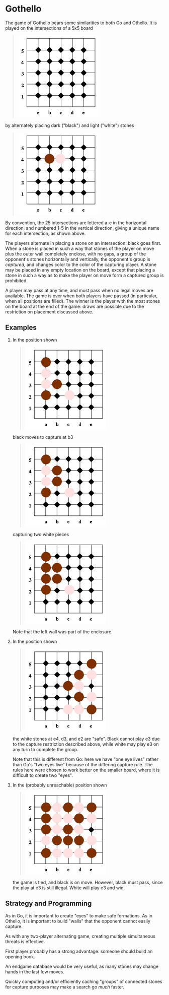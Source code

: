 # Gothello

The game of Gothello bears some similarities to both Go and Othello. It
is played on the intersections of a 5x5 board

> ![blank gothello board](gothello-board-empty.png)

by alternately placing dark ("black") and light ("white") stones

> ![gothello board with stones](gothello-board-stones.png)

By convention, the 25 intersections are lettered a-e in the horizontal
direction, and numbered 1-5 in the vertical direction, giving a unique
name for each intersection, as shown above.

The players alternate in placing a stone on an intersection: black goes
first. When a stone is placed in such a way that stones of the player on
move plus the outer wall completely enclose, with no gaps, a group of
the opponent's stones horizontally and vertically, the opponent's group
is *captured*, and changes color to the color of the capturing player. A
stone may be placed in any empty location on the board, except that
placing a stone in such a way as to make the player on move form a
captured group is prohibited.

A player may pass at any time, and must pass when no legal moves are
available. The game is over when both players have passed (in
particular, when all positions are filled). The winner is the player
with the most stones on the board at the end of the game: draws are
possible due to the restriction on placement discussed above.

## Examples

1.  In the position shown

    > ![gothello position](eg1-a.png)

    black moves to capture at b3

    > ![gothello position](eg1-b.png)

    capturing two white pieces

    > ![gothello position](eg1-c.png)

    Note that the left wall was part of the enclosure.

2.  In the position shown

    > ![gothello position](eg2.png)

    the white stones at e4, d3, and e2 are "safe". Black cannot play e3
    due to the capture restriction described above, while white may play
    e3 on any turn to complete the group.

    Note that this is different from Go: here we have "one eye lives"
    rather than Go's "two eyes live" because of the differing capture
    rule. The rules here were chosen to work better on the smaller
    board, where it is difficult to create two "eyes".

3.  In the (probably unreachable) position shown

    > ![gothello position](eg3.png)

    the game is tied, and black is on move. However, black must pass,
    since the play at e3 is still illegal. White will play e3 and win.

## Strategy and Programming

As in Go, it is important to create "eyes" to make safe formations. As
in Othello, it is important to build "walls" that the opponent cannot
easily capture.

As with any two-player alternating game, creating multiple simultaneous
threats is effective.

First player probably has a strong advantage: someone should build an
opening book.

An endgame database would be very useful, as many stones may change
hands in the last few moves.

Quickly computing and/or efficiently caching "groups" of connected
stones for capture purposes may make a search go *much* faster.
